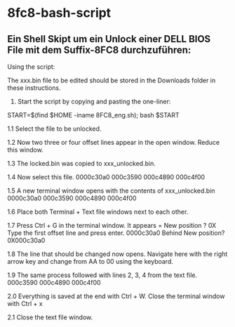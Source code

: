 # 8fc8-bash-script

## Ein Shell Skipt um ein Unlock einer DELL BIOS File mit dem Suffix-8FC8 durchzuführen:

Using the script:

The xxx.bin file to be edited should be stored in the Downloads folder in these instructions.

1. Start the script by copying and pasting the one-liner:

START=$(find $HOME -iname 8FC8_eng.sh); bash $START


1.1 Select the file to be unlocked.

1.2 Now two three or four offset lines appear in the open window. Reduce this window.

1.3 The locked.bin was copied to xxx_unlocked.bin.

1.4 Now select this file. 0000c30a0 000c3590 000c4890 000c4f00

1.5 A new terminal window opens with the contents of xxx_unlocked.bin
      0000c30a0 
      000c3590 
      000c4890 
      000c4f00 

1.6 Place both Terminal + Text file windows next to each other.

1.7 Press Ctrl + G in the terminal window.
      It appears = New position ? 0X 
      Type the first offset line and press enter. 
      0000c30a0 
      Behind New position? 0X000c30a0 

1.8 The line that should be changed now opens.
      Navigate here with the right arrow key and change from AA to 00 using the keyboard. 

1.9 The same process followed with lines 2, 3, 4 from the text file.
      000c3590 
      000c4890 
      000c4f00 

2.0 Everything is saved at the end with Ctrl + W.
      Close the terminal window with Ctrl + x

2.1 Close the text file window.


